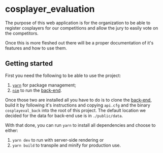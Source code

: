 # cosplayer_evaluation

The purpose of this web application is for the organization to be able to register cosplayers for our competitions and allow the jury to easily vote on the competitors.

Once this is more fleshed out there will be a proper documentation of it's features and how to use them.

## Getting started

First you need the following to be able to use the project:
1. [`yarn`](https://yarnpkg.com/) for package management;
2. [`nim`](https://github.com/dom96/choosenim) to run the [back-end].

Once those two are installed all you have to do is to clone the [back-end], build it by following it's instructions and copying `api.cfg` and the binary `cosplayeval_back` into the root of this project. The default location we decided for the data for back-end use is in `./public/data`.

With that done, you can run `yarn` to install all dependencies and choose to either:
1. `yarn dev` to run with server-side rendering or
2. `yarn build` to transpile and minify for production use.

[back-end]: https://github.com/animegakuen/cosplayeval_back

